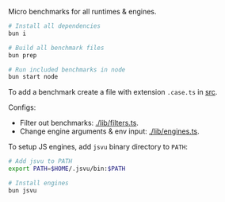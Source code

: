 Micro benchmarks for all runtimes & engines.
```sh
# Install all dependencies
bun i

# Build all benchmark files
bun prep

# Run included benchmarks in node
bun start node
```

To add a benchmark create a file with extension `.case.ts` in [src](./src).

Configs:
- Filter out benchmarks: [./lib/filters.ts](./lib/filters.ts).
- Change engine arguments & env input: [./lib/engines.ts](./lib/engines.ts).

To setup JS engines, add `jsvu` binary directory to `PATH`:
```sh
# Add jsvu to PATH
export PATH=$HOME/.jsvu/bin:$PATH

# Install engines
bun jsvu
```
